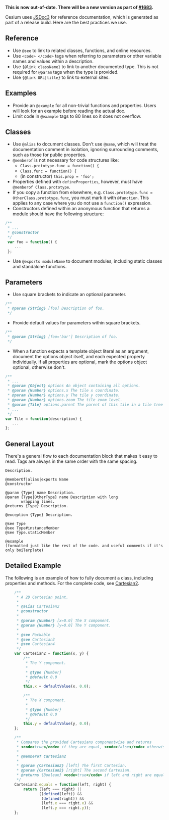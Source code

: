 **This is now out-of-date.  There will be a new version as part of [#1683](https://github.com/AnalyticalGraphicsInc/cesium/issues/1683).**

Cesium uses [JSDoc3](http://usejsdoc.org/index.html) for reference documentation, which is generated as part of a release build.  Here are the best practices we use.

## Reference

* Use `@see` to link to related classes, functions, and online resources.
* Use `<code> </code>` tags when referring to parameters or other variable names and values within a description.
* Use `{@link className}` to link to another documented type.  This is not required for `@param` tags when the type is provided.
* Use `{@link URL|title}` to link to external sites.

## Examples

* Provide an `@example` for all non-trivial functions and properties.  Users will look for an example before reading the actual doc.
* Limit code in `@example` tags to 80 lines so it does not overflow.

## Classes

* Use `@alias` to document classes. Don't use `@name`, which will treat the documentation comment in isolation, ignoring surrounding comments, such as those for public properties. 
* `@memberof` is not necessary for code structures like: 
   * `Class.prototype.func = function() {`
   * `Class.func = function() {`
   * (in constructor) `this.prop = 'foo';`
* Properties defined with `defineProperties`, however, must have `@memberof Class.prototype`.
* If you copy a function from elsewhere, e.g. `Class.prototype.func = OtherClass.prototype.func`, you must mark it with `@function`.  This applies to any case where you do not use a `function()` expression.
* Constructors defined within an anonymous function that returns a module should have the following structure:

```javascript
/**
 * ...
 * @constructor
 */
 var foo = function() {
    ...
 };
```

* Use `@exports moduleName` to document modules, including static classes and standalone functions.

## Parameters
* Use square brackets to indicate an optional parameter.

```javascript
/**
 * @param {String} [foo] Description of foo.
 */
```

* Provide default values for parameters within square brackets.

```javascript
/**
 * @param {String} [foo='bar'] Description of foo.
 */
```
  
* When a function expects a template object literal as an argument, document the options object itself, and each expected property individually.  If all properties are optional, mark the options object optional, otherwise don't.

```javascript
/**
 * ...
 * @param {Object} options An object containing all options.
 * @param {Number} options.x The tile x coordinate.
 * @param {Number} options.y The tile y coordinate.
 * @param {Number} options.zoom The tile zoom level.
 * @param {Tile} options.parent The parent of this tile in a tile tree system.
 * ...
 */
var Tile = function(description) {
   ...
};
```

## General Layout
There's a general flow to each documentation block that makes it easy to read. Tags are always in the same order with the same spacing.

```
Description.

@memberOf|alias|exports Name
@constructor

@param {Type} name Description.
@param {Type|OtherType} name Description with long
       wrapping lines.
@returns {Type} Description.

@exception {Type} Description.

@see Type
@see Type#instanceMember
@see Type.staticMember

@example 
(formatted just like the rest of the code. and useful comments if it's only boilerplate)
```

## Detailed Example
The following is an example of how to fully document a class, including properties and methods. For the complete code, see [Cartesian2](https://github.com/AnalyticalGraphicsInc/cesium/blob/master/Source/Core/Cartesian2.js).

```javascript
    /**
     * A 2D Cartesian point.
     *
     * @alias Cartesian2
     * @constructor
     *
     * @param {Number} [x=0.0] The X component.
     * @param {Number} [y=0.0] The Y component.
     *
     * @see Packable
     * @see Cartesian3
     * @see Cartesian4
     */
    var Cartesian2 = function(x, y) {
        /**
         * The Y component.
         * 
         * @type {Number}
         * @default 0.0
         */
        this.x = defaultValue(x, 0.0);

        /**
         * The X component.
         * 
         * @type {Number}
         * @default 0.0
         */
        this.y = defaultValue(y, 0.0);
    };

    /**
     * Compares the provided Cartesians componentwise and returns
     * <code>true</code> if they are equal, <code>false</code> otherwise.
     * 
     * @memberof Cartesian2
     *
     * @param {Cartesian2} [left] The first Cartesian.
     * @param {Cartesian2} [right] The second Cartesian.
     * @returns {Boolean} <code>true</code> if left and right are equal, <code>false</code> otherwise.
     */
    Cartesian2.equals = function(left, right) {
        return (left === right) ||
               ((defined(left)) &&
                (defined(right)) &&
                (left.x === right.x) &&
                (left.y === right.y));
    };
```